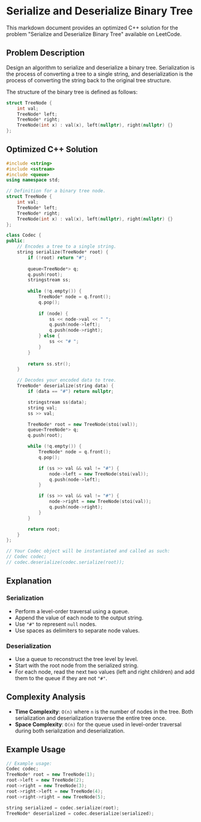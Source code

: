 
# Serialize and Deserialize Binary Tree

This markdown document provides an optimized C++ solution for the problem "Serialize and Deserialize Binary Tree" available on LeetCode.

## Problem Description

Design an algorithm to serialize and deserialize a binary tree. Serialization is the process of converting a tree to a single string, and deserialization is the process of converting the string back to the original tree structure.

The structure of the binary tree is defined as follows:

```cpp
struct TreeNode {
    int val;
    TreeNode* left;
    TreeNode* right;
    TreeNode(int x) : val(x), left(nullptr), right(nullptr) {}
};
```

## Optimized C++ Solution

```cpp
#include <string>
#include <sstream>
#include <queue>
using namespace std;

// Definition for a binary tree node.
struct TreeNode {
    int val;
    TreeNode* left;
    TreeNode* right;
    TreeNode(int x) : val(x), left(nullptr), right(nullptr) {}
};

class Codec {
public:
    // Encodes a tree to a single string.
    string serialize(TreeNode* root) {
        if (!root) return "#";
        
        queue<TreeNode*> q;
        q.push(root);
        stringstream ss;
        
        while (!q.empty()) {
            TreeNode* node = q.front();
            q.pop();
            
            if (node) {
                ss << node->val << " ";
                q.push(node->left);
                q.push(node->right);
            } else {
                ss << "# ";
            }
        }
        
        return ss.str();
    }

    // Decodes your encoded data to tree.
    TreeNode* deserialize(string data) {
        if (data == "#") return nullptr;

        stringstream ss(data);
        string val;
        ss >> val;

        TreeNode* root = new TreeNode(stoi(val));
        queue<TreeNode*> q;
        q.push(root);

        while (!q.empty()) {
            TreeNode* node = q.front();
            q.pop();

            if (ss >> val && val != "#") {
                node->left = new TreeNode(stoi(val));
                q.push(node->left);
            }

            if (ss >> val && val != "#") {
                node->right = new TreeNode(stoi(val));
                q.push(node->right);
            }
        }

        return root;
    }
};

// Your Codec object will be instantiated and called as such:
// Codec codec;
// codec.deserialize(codec.serialize(root));
```

## Explanation

### Serialization
- Perform a level-order traversal using a queue.
- Append the value of each node to the output string.
- Use `"#"` to represent `null` nodes.
- Use spaces as delimiters to separate node values.

### Deserialization
- Use a queue to reconstruct the tree level by level.
- Start with the root node from the serialized string.
- For each node, read the next two values (left and right children) and add them to the queue if they are not `"#"`.

## Complexity Analysis

- **Time Complexity**: `O(n)` where `n` is the number of nodes in the tree. Both serialization and deserialization traverse the entire tree once.
- **Space Complexity**: `O(n)` for the queue used in level-order traversal during both serialization and deserialization.

## Example Usage

```cpp
// Example usage:
Codec codec;
TreeNode* root = new TreeNode(1);
root->left = new TreeNode(2);
root->right = new TreeNode(3);
root->right->left = new TreeNode(4);
root->right->right = new TreeNode(5);

string serialized = codec.serialize(root);
TreeNode* deserialized = codec.deserialize(serialized);
```
